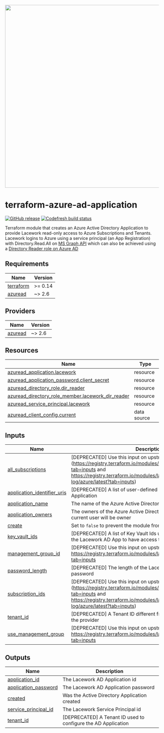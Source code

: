 <a href="https://lacework.com"><img src="https://techally-content.s3-us-west-1.amazonaws.com/public-content/lacework_logo_full.png" width="600"></a>

# terraform-azure-ad-application

[![GitHub release](https://img.shields.io/github/release/lacework/terraform-azure-ad-application.svg)](https://github.com/lacework/terraform-azure-ad-application/releases/)
[![Codefresh build status](https://g.codefresh.io/api/badges/pipeline/lacework/terraform-modules%2Ftest-compatibility?type=cf-1&key=eyJhbGciOiJIUzI1NiJ9.NWVmNTAxOGU4Y2FjOGQzYTkxYjg3ZDEx.RJ3DEzWmBXrJX7m38iExJ_ntGv4_Ip8VTa-an8gBwBo)](https://g.codefresh.io/pipelines/edit/new/builds?id=607e25e6728f5a6fba30431b&pipeline=test-compatibility&projects=terraform-modules&projectId=607db54b728f5a5f8930405d)

Terraform module that creates an Azure Active Directory Application to provide Lacework read-only access to Azure Subscriptions and Tenants.
Lacework logins to Azure using a service principal (an App Registration) with Directory.Read.All on [MS Graph API](https://docs.microsoft.com/en-us/graph/api/user-list?view=graph-rest-1.0&tabs=http#permissions) which can also be achieved using a [Directory Reader role on Azure AD](https://docs.microsoft.com/en-us/azure/active-directory/roles/permissions-reference#directory-readers)

## Requirements

| Name | Version |
|------|---------|
| <a name="requirement_terraform"></a> [terraform](#requirement\_terraform) | >= 0.14 |
| <a name="requirement_azuread"></a> [azuread](#requirement\_azuread) | ~> 2.6 |

## Providers

| Name | Version |
|------|---------|
| <a name="provider_azuread"></a> [azuread](#provider\_azuread) | ~> 2.6 |

## Resources

| Name | Type |
|------|------|
| [azuread_application.lacework](https://registry.terraform.io/providers/hashicorp/azuread/latest/docs/resources/application) | resource |
| [azuread_application_password.client_secret](https://registry.terraform.io/providers/hashicorp/azuread/latest/docs/resources/application_password) | resource |
| [azuread_directory_role.dir_reader](https://registry.terraform.io/providers/hashicorp/azuread/latest/docs/resources/directory_role) | resource |
| [azuread_directory_role_member.lacework_dir_reader](https://registry.terraform.io/providers/hashicorp/azuread/latest/docs/resources/directory_role_member) | resource |
| [azuread_service_principal.lacework](https://registry.terraform.io/providers/hashicorp/azuread/latest/docs/resources/service_principal) | resource |
| [azuread_client_config.current](https://registry.terraform.io/providers/hashicorp/azuread/latest/docs/data-sources/client_config) | data source |

## Inputs

| Name | Description | Type | Default | Required |
|------|-------------|------|---------|:--------:|
| <a name="input_all_subscriptions"></a> [all\_subscriptions](#input\_all\_subscriptions) | [DEPRECATED] Use this input on upstream modules. (<https://registry.terraform.io/modules/lacework/config/azure/latest?tab=inputs> and <https://registry.terraform.io/modules/lacework/activity-log/azure/latest?tab=inputs>) | `bool` | `false` | no |
| <a name="input_application_identifier_uris"></a> [application\_identifier\_uris](#input\_application\_identifier\_uris) | [DEPRECATED] A list of user-defined URI(s) for the Lacework AD Application | `list(string)` | `[]` | no |
| <a name="input_application_name"></a> [application\_name](#input\_application\_name) | The name of the Azure Active Directory Application | `string` | `"lacework_security_audit"` | no |
| <a name="input_application_owners"></a> [application\_owners](#input\_application\_owners) | The owners of the Azure Active Directory Application. If empty, current user will be owner | `list(string)` | `[]` | no |
| <a name="input_create"></a> [create](#input\_create) | Set to `false` to prevent the module from creating any resources | `bool` | `true` | no |
| <a name="input_key_vault_ids"></a> [key\_vault\_ids](#input\_key\_vault\_ids) | [DEPRECATED] A list of Key Vault Ids used in your subscription for the Lacework AD App to have access to | `list(string)` | `[]` | no |
| <a name="input_management_group_id"></a> [management\_group\_id](#input\_management\_group\_id) | [DEPRECATED] Use this input on upstream module: <https://registry.terraform.io/modules/lacework/config/azure/latest?tab=inputs> | `string` | `""` | no |
| <a name="input_password_length"></a> [password\_length](#input\_password\_length) | [DEPRECATED] The length of the Lacework AD Application password | `number` | `30` | no |
| <a name="input_subscription_ids"></a> [subscription\_ids](#input\_subscription\_ids) | [DEPRECATED] Use this input on upstream modules. (<https://registry.terraform.io/modules/lacework/config/azure/latest?tab=inputs> and <https://registry.terraform.io/modules/lacework/activity-log/azure/latest?tab=inputs>) | `list(string)` | `[]` | no |
| <a name="input_tenant_id"></a> [tenant\_id](#input\_tenant\_id) | [DEPRECATED] A Tenant ID different from the default defined inside the provider | `string` | `""` | no |
| <a name="input_use_management_group"></a> [use\_management\_group](#input\_use\_management\_group) | [DEPRECATED] Use this input on upstream module: <https://registry.terraform.io/modules/lacework/config/azure/latest?tab=inputs> | `bool` | `false` | no |

## Outputs

| Name | Description |
|------|-------------|
| <a name="output_application_id"></a> [application\_id](#output\_application\_id) | The Lacework AD Application id |
| <a name="output_application_password"></a> [application\_password](#output\_application\_password) | The Lacework AD Application password |
| <a name="output_created"></a> [created](#output\_created) | Was the Active Directory Application created |
| <a name="output_service_principal_id"></a> [service\_principal\_id](#output\_service\_principal\_id) | The Lacework Service Principal id |
| <a name="output_tenant_id"></a> [tenant\_id](#output\_tenant\_id) | [DEPRECATED] A Tenant ID used to configure the AD Application |
